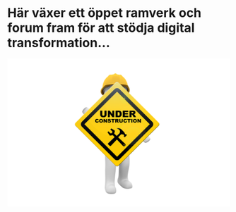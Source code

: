 # Här växer ett öppet ramverk och forum fram för att stödja digital transformation...
![Under construction](/pic/maintenance.png)
